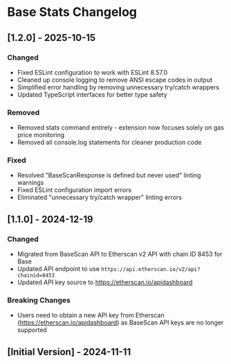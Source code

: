 # Base Stats Changelog

## [1.2.0] - 2025-10-15

### Changed
- Fixed ESLint configuration to work with ESLint 8.57.0
- Cleaned up console logging to remove ANSI escape codes in output
- Simplified error handling by removing unnecessary try/catch wrappers
- Updated TypeScript interfaces for better type safety

### Removed
- Removed stats command entirely - extension now focuses solely on gas price monitoring
- Removed all console.log statements for cleaner production code

### Fixed
- Resolved "BaseScanResponse is defined but never used" linting warnings
- Fixed ESLint configuration import errors
- Eliminated "unnecessary try/catch wrapper" linting errors

## [1.1.0] - 2024-12-19

### Changed
- Migrated from BaseScan API to Etherscan v2 API with chain ID 8453 for Base
- Updated API endpoint to use `https://api.etherscan.io/v2/api?chainid=8453`
- Updated API key source to https://etherscan.io/apidashboard

### Breaking Changes
- Users need to obtain a new API key from Etherscan (https://etherscan.io/apidashboard) as BaseScan API keys are no longer supported

## [Initial Version] - 2024-11-11